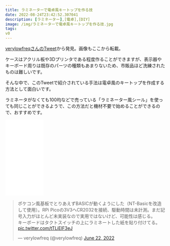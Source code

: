 ```yaml
---
title: ラミネーターで電卓風キートップを作る技
date: 2022-08-24T23:42:52.307041
description: [ラミネーター],[電卓],[DIY]
image: /img/ラミネーターで電卓風キートップを作る技.jpg
tags:
v0
---
```

[verylowfreqさんのTweet](https://twitter.com/verylowfreq/status/1539583525166661637)から発見。画像もここから転載。

ケースはアクリル板や3Dプリンタである程度作ることができますが、表示器やキーボード周りは既存のパーツの種類もあまりないため、市販品ほど洗練されたものは難しいです。

そんな中で、このTweetで紹介されている手法は電卓風のキートップを作成する方法として面白いです。

ラミネータがなくても100均などで売っている「ラミネーター風シール」を使っても同じことができるようで、この方法だと機材不要で始めることができるので、おすすめです。

<iframe sandbox="allow-popups allow-scripts allow-modals allow-forms allow-same-origin" style="width:120px;height:240px;" marginwidth="0" marginheight="0" scrolling="no" frameborder="0" src="//rcm-fe.amazon-adsystem.com/e/cm?lt1=_blank&bc1=000000&IS2=1&bg1=FFFFFF&fc1=000000&lc1=0000FF&t=inajob-22&language=ja_JP&o=9&p=8&l=as4&m=amazon&f=ifr&ref=as_ss_li_til&asins=B000O76S6Y&linkId=3af9e29b3ccb70def2bb2e06e064a92c"></iframe>


<blockquote class="twitter-tweet"><p lang="ja" dir="ltr">ポケコン風基板でとりあえずBASICが動くようにした（NT-Basicを改造して使用）。RPi Picoの3V3へCR2032を接続、駆動時間は未計測。まだ記号入力がほとんど未実装なので実用ではないけど、可能性は感じる。<br>キーボードはタクトスイッチの上にラミネートした紙を貼り付けてる。 <a href="https://t.co/tTLiElF3eJ">pic.twitter.com/tTLiElF3eJ</a></p>&mdash; verylowfreq (@verylowfreq) <a href="https://twitter.com/verylowfreq/status/1539583525166661637?ref_src=twsrc%5Etfw">June 22, 2022</a></blockquote>
<script async src="https://platform.twitter.com/widgets.js" charset="utf-8"></script>


